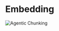 # Embedding

![Agentic Chunking](https://github.com/acfilok96/Embedding/assets/88615645/ccde7dbc-39fe-4744-8b02-4c9799bf8fb6)
